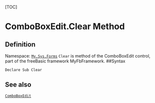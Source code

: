 [TOC]
# ComboBoxEdit.Clear Method

## Definition
Namespace: [`My.Sys.Forms`](My.Sys.Forms.md)
`Clear` is method of the ComboBoxEdit control, part of the freeBasic framework MyFbFramework.
##Syntax
```freeBasic
Declare Sub Clear
```

## See also
[`ComboBoxEdit`](ComboBoxEdit.md)
